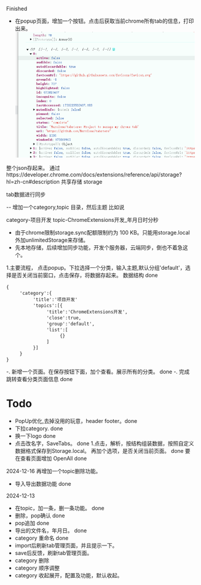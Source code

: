 Finished
- 在popup页面，增加一个按钮。点击后获取当前chrome所有tab的信息，打印出来。
![picture 0](images/2feae5430d2e317978ed58e0937da4f46c0d035fafdaad4dfa316c818a373f69.png)  

整个json存起来。
通过https://developer.chrome.com/docs/extensions/reference/api/storage?hl=zh-cn#description 共享存储
storage

tab数据进行同步

--
增加一个category,topic
目录，然后主题
比如说

category-项目开发
     topic-ChromeExtensions开发_年月日时分秒


- 由于chrome限制storage.sync配额限制约为 100 KB。只能用storage.local外加unlimitedStorage来存储。
- 先本地存储，后续增加同步功能，开发个服务器，云端同步，倒也不着急这个。

1.主要流程， 点击popup。下拉选择一个分类，输入主题,默认分组'default'，选择是否关闭当前窗口，点击保存，将数据存起来。
数据结构  done
```
{
     'category':{
          'title':'项目开发'
          'topics':[{
               'title':'ChromeExtensions开发',
               'close':true,
               'group':'default',
               'list':[
                    {}
               ]
          }]
     }
}
```
-. 新增一个页面。在保存按钮下面，加个查看。展示所有的分类。 done
-. 完成跳转查看分类页面信息                             done

# Todo
- PopUp优化,去掉没用的玩意，header footer。done
- 下拉category.       done
- 换一下logo        done
- 点击改名字，SaveTabs。 done
    1.点击，解析，按结构组装数据，按照自定义数据格式保存到Storage.local。
    再加个选项，是否关闭当前页面。 done
要在查看页面增加 OpenAll done

2024-12-16
再增加一个topic删除功能。
- 导入导出数据功能 done

2024-12-13
- 在topic，加一条，删一条功能。 done
- 删除，pop确认                done
- pop追加                     done
- 导出的文件名，年月日。       done
- category 重命名             done
- import后刷新tab管理页面，并且提示一下。
- save后反馈，刷新tab管理页面。
- category 删除
- category 顺序调整
- category 收起展开，配置及功能，默认收起。